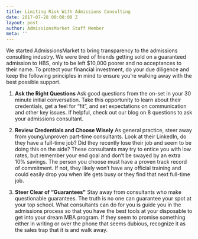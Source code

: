 ```yaml
---
title: Limiting Risk With Admissions Consulting
date: 2017-07-28 00:00:00 Z
layout: post
author: AdmissionsMarket Staff Member
meta: ''
---
```


We started AdmissionsMarket to bring transparency to the admissions consulting industry. We were tired of friends getting sold on a guaranteed admission to HBS, only to be left $10,000 poorer and no acceptances to their name. To protect your financial investment, do your due diligence and keep the following principles in mind to ensure you’re walking away with the best possible support.

1. **Ask the Right Questions**
Ask good questions from the on-set in your 30 minute initial conversation. Take this opportunity to learn about their credentials, get a feel for “fit”, and set expectations on communication and other key issues. If helpful, check out our blog on 8 questions to ask your admissions consultant.

2. **Review Credentials and Choose Wisely**
As general practice, steer away from young/unproven part-time consultants. Look at their LinkedIn, do they have a full-time job? Did they recently lose their job and seem to be doing this on the side? These consultants may try to entice you with low rates, but remember your end goal and don’t be swayed by an extra 10% savings. The person you choose must have a proven track record of commitment. If not, they likely won’t have any official training and could easily drop you when life gets busy or they find that next full-time job.

3. **Steer Clear of “Guarantees"**
Stay away from consultants who make questionable guarantees. The truth is no one can guarantee your spot at your top school. What consultants can do for you is guide you in the admissions process so that you have the best tools at your disposable to get into your dream MBA program. If they seem to promise something either in writing or over the phone that seems dubious, recognize it as the sales trap that it is and walk away.
